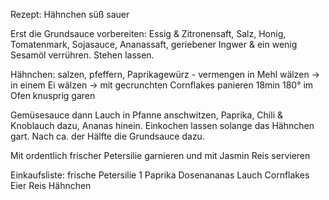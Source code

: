 Rezept: Hähnchen süß sauer

Erst die Grundsauce vorbereiten:
Essig & Zitronensaft, Salz, Honig, Tomatenmark, Sojasauce, Ananassaft, geriebener Ingwer & ein wenig Sesamöl verrühren. Stehen lassen.

Hähnchen:
	salzen, pfeffern, Paprikagewürz - vermengen
	in  Mehl wälzen -> 	in einem Ei wälzen -> mit gecrunchten Cornflakes panieren
	18min 180° im Ofen knusprig garen

Gemüsesauce
dann Lauch in Pfanne anschwitzen, Paprika, Chili & Knoblauch dazu, Ananas hinein. Einkochen lassen solange das Hähnchen gart. Nach ca. der Hälfte die Grundsauce dazu.

Mit ordentlich frischer Petersilie garnieren und mit Jasmin Reis servieren

Einkaufsliste:
	frische Petersilie
	1 Paprika
	Dosenananas
	Lauch
	Cornflakes
	Eier
	Reis
	Hähnchen

